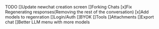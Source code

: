 TODO
[]Update newchat creation screen
[]Forking Chats
[x]Fix Regenerating responses(Removing the rest of the conversation) 
[x]Add models to regenration
[]Login/Auth
[]BYOK
[]Tools
[]Attachments
[]Export chat
[]Better LLM menu with more models